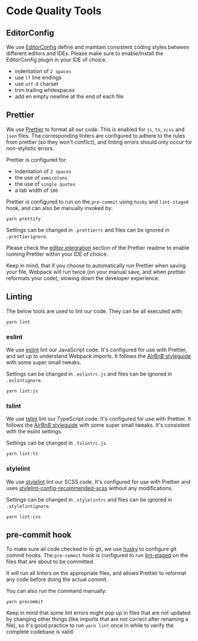 # Code Quality Tools

## EditorConfig

We use [EditorConfig](http://editorconfig.org/) define and maintain consistent coding styles between
different editors and IDEs. Please make sure to enable/install the EditorConfig plugin in your IDE
of choice.

* indentation of `2 spaces`
* use `lf` line endings
* use `utf-8` charset
* trim trailing whitespaces
* add en empty newline at the end of each file

## Prettier

We use [Prettier](https://github.com/prettier/prettier) to format all our code. This is enabled for
`js`, `ts`, `scss` and `json` files. The corresponding linters are configured to adhere to the rules
from prettier (so they won't conflict), and linting errors should only occur for non-stylistic
errors.

Prettier is configured for:

* indentation of `2 spaces`
* the use of `semicolons`
* the use of `single quotes`
* a tab width of `100`

Prettier is configured to run on the `pre-commit` using `husky` and `lint-staged` hook, and can also
be manually invoked by:

```
yarn prettify
```

Settings can be changed in `.prettierrc` and files can be ignored in `.prettierignore`.

Please check the [editor integration](https://github.com/prettier/prettier#editor-integration)
section of the Prettier readme to enable running Prettier within your IDE of choice.

Keep in mind, that if you choose to automatically run Prettier when saving your file, Webpack will
run twice (on your manual save, and when prettier reformats your code), slowing down the developer
experience.

## Linting

The below tools are used to lint our code. They can be all executed with:

```
yarn lint
```

### eslint

We use [eslint](https://eslint.org/) lint our JavaScript code. It's configured for use with
Prettier, and set up to understand Webpack imports. It follows the
[AirBnB styleguide](https://github.com/airbnb/javascript) with some super small tweaks.

Settings can be changed in `.eslintrc.js` and files can be ignored in `.eslintignore`.

```
yarn lint:js
```

### tslint

We use [tslint](https://palantir.github.io/tslint/) lint our TypeScript code. It's configured for
use with Prettier. It follows the [AirBnB styleguide](https://github.com/airbnb/javascript) with
some super small tweaks. It's consistent with the eslint settings.

Settings can be changed in `.tslintrc.js`.

```
yarn lint:ts
```

### stylelint

We use [stylelint](https://github.com/stylelint/stylelint) lint our SCSS code. It's configured for
use with Prettier and uses
[stylelint-config-recommended-scss](https://github.com/kristerkari/stylelint-config-recommended-scss)
without any modifications.

Settings can be changed in `.stylelintrc` and files can be ignored in `.stylelintignore`.

```
yarn lint:css
```

## pre-commit hook

To make sure all code checked in to git, we use [husky](https://github.com/typicode/husky) to
configure git commit hooks. The `pre-commit` hook is configured to run
[lint-staged](https://github.com/okonet/lint-staged) on the files that are about to be committed.

It will run all linters on the appropriate files, and allows Prettier to reformat any code before
doing the actual commit.

You can also run the command manually:

```
yarn precommit
```

Keep in mind that some lint errors might pop up in files that are not updated by changing other
things (like imports that are not correct after renaming a file), so it's good practice to run
`yarn lint` once in while to verify the complete codebase is valid.
